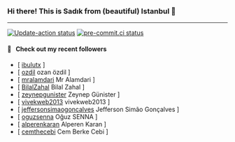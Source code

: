 ### Hi there! This is Sadık from (beautiful) Istanbul 👋

---

[![Update-action status](https://github.com/sadikkuzu/sadikkuzu/actions/workflows/sadikkuzu.yml/badge.svg)](https://github.com/sadikkuzu/sadikkuzu/actions/workflows/sadikkuzu.yml)
[![pre-commit.ci status](https://results.pre-commit.ci/badge/github/sadikkuzu/sadikkuzu/master.svg)](https://results.pre-commit.ci/latest/github/sadikkuzu/sadikkuzu/master)

#### 🔭 &nbsp; Check out my recent followers

- [ [ibulutx](https://github.com/ibulutx)  ]
- [ [ozdil](https://github.com/ozdil) ozan özdil ]
- [ [mralamdari](https://github.com/mralamdari) Mr Alamdari ]
- [ [BilalZahal](https://github.com/BilalZahal) Bilal Zahal ]
- [ [zeynepgunister](https://github.com/zeynepgunister) Zeynep Günister ]
- [ [vivekweb2013](https://github.com/vivekweb2013) vivekweb2013 ]
- [ [jeffersonsimaogoncalves](https://github.com/jeffersonsimaogoncalves) Jefferson Simão Gonçalves ]
- [ [oguzsenna](https://github.com/oguzsenna) Oğuz SENNA ]
- [ [alperenkaran](https://github.com/alperenkaran) Alperen Karan ]
- [ [cemthecebi](https://github.com/cemthecebi) Cem Berke Cebi ]
